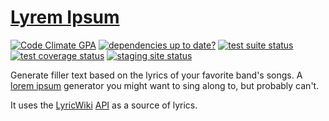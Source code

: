 [Lyrem Ipsum](http://lyrem-ipsum.com)
=====================================

[![Code Climate GPA](https://codeclimate.com/github/alxndr/lyrem-ipsum.png)](https://codeclimate.com/github/alxndr/lyrem-ipsum)
[![dependencies up to date?](https://gemnasium.com/alxndr/lyrem-ipsum.png)](https://gemnasium.com/alxndr/lyrem-ipsum)
[![test suite status](https://travis-ci.org/alxndr/lyrem-ipsum.png?branch=master)](https://travis-ci.org/alxndr/lyrem-ipsum)
[![test coverage status](https://coveralls.io/repos/alxndr/lyrem-ipsum/badge.png)](https://coveralls.io/r/alxndr/lyrem-ipsum)
[![staging site status](https://codeship.com/projects/139410e0-5a68-0132-efa6-46545b4ba6c4/status)](https://codeship.com/projects/50372)

Generate filler text based on the lyrics of your favorite band's songs. A [lorem ipsum](http://en.wikipedia.org/wiki/Lorem_ipsum "Wikipedia: 'lorem ipsum'") generator you might want to sing along to, but probably can't.

It uses the [LyricWiki](http://lyrics.wikia.com/Lyrics_Wiki "LyricWiki") [API](http://api.wikia.com/wiki/LyricWiki_API "LyricWiki's API") as a source of lyrics.


